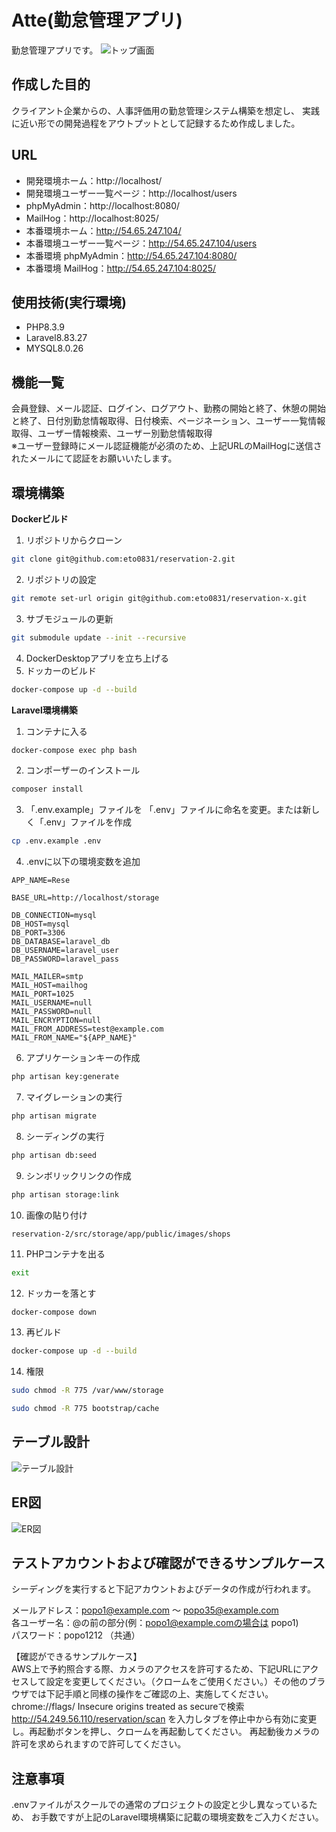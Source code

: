 # Atte(勤怠管理アプリ)
勤怠管理アプリです。
![トップ画面](src/top.png)
## 作成した目的
クライアント企業からの、人事評価用の勤怠管理システム構築を想定し、
実践に近い形での開発過程をアウトプットとして記録するため作成しました。

## URL
- 開発環境ホーム：http://localhost/
- 開発環境ユーザー一覧ページ：http://localhost/users
- phpMyAdmin：http://localhost:8080/
- MailHog：http://localhost:8025/
- 本番環境ホーム：http://54.65.247.104/
- 本番環境ユーザー一覧ページ：http://54.65.247.104/users
- 本番環境 phpMyAdmin：http://54.65.247.104:8080/
- 本番環境 MailHog：http://54.65.247.104:8025/

## 使用技術(実行環境)
- PHP8.3.9
- Laravel8.83.27
- MYSQL8.0.26

## 機能一覧
会員登録、メール認証、ログイン、ログアウト、勤務の開始と終了、休憩の開始と終了、日付別勤怠情報取得、日付検索、ページネーション、ユーザー一覧情報取得、ユーザー情報検索、ユーザー別勤怠情報取得  
※ユーザー登録時にメール認証機能が必須のため、上記URLのMailHogに送信されたメールにて認証をお願いいたします。

## 環境構築
**Dockerビルド**
1. リポジトリからクローン
```bash
git clone git@github.com:eto0831/reservation-2.git
```
2. リポジトリの設定
```bash
git remote set-url origin git@github.com:eto0831/reservation-x.git
```
3. サブモジュールの更新
```bash
git submodule update --init --recursive
```
4. DockerDesktopアプリを立ち上げる
5. ドッカーのビルド
```bash
docker-compose up -d --build
```


**Laravel環境構築**
1. コンテナに入る
```bash
docker-compose exec php bash
```
2. コンポーザーのインストール
```bash
composer install
```
3. 「.env.example」ファイルを 「.env」ファイルに命名を変更。または新しく「.env」ファイルを作成
```bash
cp .env.example .env
```
4. .envに以下の環境変数を追加
``` text
APP_NAME=Rese

BASE_URL=http://localhost/storage

DB_CONNECTION=mysql
DB_HOST=mysql
DB_PORT=3306
DB_DATABASE=laravel_db
DB_USERNAME=laravel_user
DB_PASSWORD=laravel_pass

MAIL_MAILER=smtp
MAIL_HOST=mailhog
MAIL_PORT=1025
MAIL_USERNAME=null
MAIL_PASSWORD=null
MAIL_ENCRYPTION=null
MAIL_FROM_ADDRESS=test@example.com
MAIL_FROM_NAME="${APP_NAME}"
```

6. アプリケーションキーの作成
``` bash
php artisan key:generate
```

7. マイグレーションの実行
``` bash
php artisan migrate
```

8. シーディングの実行
``` bash
php artisan db:seed
```
9. シンボリックリンクの作成
```bash
php artisan storage:link
```
10. 画像の貼り付け
```text
reservation-2/src/storage/app/public/images/shops
```
11.  PHPコンテナを出る
```bash
exit
```
12. ドッカーを落とす
```bash
docker-compose down
```
13. 再ビルド
```bash
docker-compose up -d --build
```
14. 権限
```bash
sudo chmod -R 775 /var/www/storage
```
```bash
sudo chmod -R 775 bootstrap/cache
```

## テーブル設計
![テーブル設計](src/table.png)

## ER図
![ER図](Rese.png)

## テストアカウントおよび確認ができるサンプルケース
シーディングを実行すると下記アカウントおよびデータの作成が行われます。

メールアドレス：popo1@example.com ～ popo35@example.com  
各ユーザー名：@の前の部分(例：popo1@example.comの場合は popo1)  
パスワード：popo1212 （共通）  

【確認ができるサンプルケース】  
AWS上で予約照合する際、カメラのアクセスを許可するため、下記URLにアクセスして設定を変更してください。（クロームをご使用ください。）その他のブラウザでは下記手順と同様の操作をご確認の上、実施してください。
chrome://flags/
Insecure origins treated as secureで検索
http://54.249.56.110/reservation/scan
を入力しタブを停止中から有効に変更し。再起動ボタンを押し、クロームを再起動してください。
再起動後カメラの許可を求められますので許可してください。
## 注意事項
.envファイルがスクールでの通常のプロジェクトの設定と少し異なっているため、
お手数ですが上記のLaravel環境構築に記載の環境変数をご入力ください。
